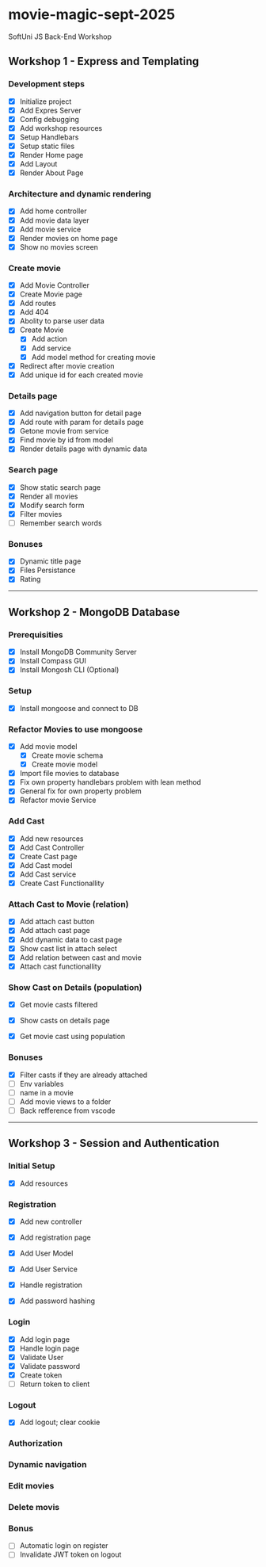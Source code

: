 # movie-magic-sept-2025
SoftUni JS Back-End Workshop

## Workshop 1 - Express and Templating

### Development steps

- [x] Initialize project
- [x] Add Expres Server
- [x] Config debugging
- [x] Add workshop resources
- [x] Setup Handlebars
- [x] Setup static files
- [x] Render Home page
- [x] Add Layout
- [x] Render About Page

### Architecture and dynamic rendering
- [x] Add home controller
- [x] Add movie data layer
- [x] Add movie service
- [x] Render movies on home page
- [x] Show no movies screen

### Create movie
- [x] Add Movie Controller
- [x] Create Movie page
- [x] Add routes
- [x] Add 404
- [x] Abolity to parse user data
- [x] Create Movie
    - [x] Add action
    - [x] Add service
    - [x] Add model method for creating movie
- [x] Redirect after movie creation
- [x] Add unique id for each created movie

### Details page
- [x] Add navigation button for detail page
- [x] Add route with param for details page
- [x] Getone movie from service
- [x] Find movie by id from model
- [x] Render details page with dynamic data

### Search page
- [x] Show static search page
- [x] Render all movies
- [x] Modify search form
- [x] Filter movies
- [ ] Remember search words

### Bonuses
- [x] Dynamic title page
- [x] Files Persistance
- [x] Rating

---

## Workshop 2 - MongoDB Database

### Prerequisities
- [x] Install MongoDB Community Server
- [x] Install Compass GUI
- [x] Install Mongosh CLI (Optional)

### Setup
- [x] Install mongoose and connect to DB

### Refactor Movies to use mongoose
- [x] Add movie model
    - [x] Create movie schema
    - [x] Create movie model
- [x] Import file movies to database
- [x] Fix own property handlebars problem with lean method
- [x] General fix for own property problem
- [x] Refactor movie Service

### Add Cast
- [x] Add new resources
- [x] Add Cast Controller
- [x] Create Cast page
- [x] Add Cast model
- [x] Add Cast service
- [x] Create Cast Functionallity

### Attach Cast to Movie (relation)
- [x] Add attach cast button
- [x] Add attach cast page
- [x] Add dynamic data to cast page
- [x] Show cast list in attach select
- [x] Add relation between cast and movie
- [x] Attach cast functionallity

### Show Cast on Details (population)
- [x] Get movie casts filtered
- [x] Show casts on details page
- [x] Get movie cast using population


### Bonuses
- [x] Filter casts if they are already attached
- [ ] Env variables
- [ ] name in a movie
- [ ] Add movie views to a folder
- [ ] Back refference from vscode

---

## Workshop 3 - Session and Authentication

### Initial Setup
- [x] Add resources

### Registration
- [x] Add new controller
- [x] Add registration page
- [x] Add User Model
- [x] Add User Service
- [x] Handle registration
- [x] Add password hashing


### Login 
- [x] Add login page
- [x] Handle login page
- [x] Validate User
- [x] Validate password
- [x] Create token
- [ ] Return token to client

### Logout
- [x] Add logout; clear cookie

### Authorization

### Dynamic navigation

### Edit movies

### Delete movis

### Bonus
- [ ] Automatic login on register
- [ ] Invalidate JWT token on logout